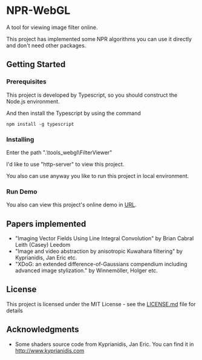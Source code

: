 # NPR-WebGL

A tool for viewing image filter online.

This project has implemented some NPR algorithms you can use it directly and don't need other packages.

## Getting Started

### Prerequisites

This project is developed by Typescript, so you should construct the Node.js environment.

And then install the Typescript by using the command

```
npm install -g typescript
```

### Installing

Enter the path ".\tools_webgl\FilterViewer\"

I'd like to use "http-server" to view this project. 

You also can use anyway you like to run this project in local environment.

### Run Demo

You also can view this project's online demo in [URL](https://raymondmcguire.github.io/project/FilterViewer/).

## Papers implemented

 * "Imaging Vector Fields Using Line Integral Convolution" by Brian Cabral Leith (Casey) Leedom
 * "Image and video abstraction by anisotropic Kuwahara filtering" by Kyprianidis, Jan Eric etc.
 * "XDoG: an extended difference-of-Gaussians compendium including advanced image stylization." by Winnemöller, Holger etc.

## License

This project is licensed under the MIT License - see the [LICENSE.md](LICENSE) file for details

## Acknowledgments

* Some shaders source code from Kyprianidis, Jan Eric. You can find it in http://www.kyprianidis.com

